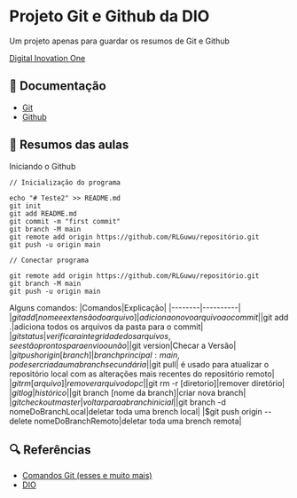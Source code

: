 
# Projeto Git e Github da DIO

Um projeto apenas para guardar os resumos de Git e Github

[Digital Inovation One](dio.me)

## 📑 Documentação

- [Git](https://git-scm.com/doc)
- [Github](https://docs.github.com/pt)

## 🏹 Resumos das aulas

Iniciando o Github 
```
// Inicialização do programa

echo "# Teste2" >> README.md
git init
git add README.md
git commit -m "first commit"
git branch -M main
git remote add origin https://github.com/RLGuwu/repositório.git
git push -u origin main
```

```
// Conectar programa

git remote add origin https://github.com/RLGuwu/repositório.git
git branch -M main
git push -u origin main
```

Alguns comandos: 
|Comandos|Explicação|
|--------|----------|
|$git add [nome e extensão do arquivo]|adiciona o novo arquivo ao commit|
|$git add .|adiciona todos os arquivos da pasta para o commit|
|$git status|verificar a integridade dos arquivos, se estão prontos para envio ou não|
|$git version|Checar a Versão|
|$git push origin [branch]|branch principal: main, pode ser criada uma branch secundária|
|$git pull| é usado para atualizar o repositório local com as alterações mais recentes do repositório remoto|
|$git rm [arquivo] |remover arquivo do pc |
|$git rm -r [diretorio]|remover diretório|
|$git log |histórico|
|$git branch [nome da branch]|criar nova branch|
|$git checkout master|voltar para a branch inicial|
|$git branch -d nomeDoBranchLocal|deletar toda uma brench local|
|$git push origin --delete nomeDoBranchRemoto|deletar toda uma brench remota|

## 🔍 Referências

- [Comandos Git (esses e muito mais)](https://gist.github.com/leocomelli/2545add34e4fec21ec16)
- [DIO](dio.me)
